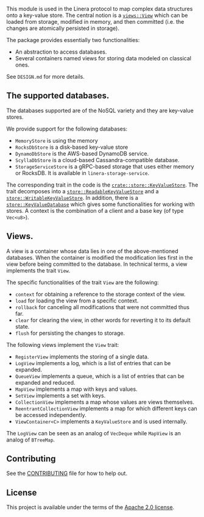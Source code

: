 <!-- cargo-rdme start -->

This module is used in the Linera protocol to map complex data structures onto a
key-value store. The central notion is a [`views::View`](https://docs.rs/linera-views/latest/linera_views/views/trait.View.html)
which can be loaded from storage, modified in memory, and then committed (i.e. the changes are atomically persisted in storage).

The package provides essentially two functionalities:
* An abstraction to access databases.
* Several containers named views for storing data modeled on classical ones.

See `DESIGN.md` for more details.

## The supported databases.

The databases supported are of the NoSQL variety and they are key-value stores.

We provide support for the following databases:
* `MemoryStore` is using the memory
* `RocksDbStore` is a disk-based key-value store
* `DynamoDbStore` is the AWS-based DynamoDB service.
* `ScyllaDbStore` is a cloud-based Cassandra-compatible database.
* `StorageServiceStore` is a gRPC-based storage that uses either memory or RocksDB. It is available in `linera-storage-service`.

The corresponding trait in the code is the [`crate::store::KeyValueStore`](https://docs.rs/linera-views/latest/linera_views/store/trait.KeyValueStore.html).
The trait decomposes into a [`store::ReadableKeyValueStore`](https://docs.rs/linera-views/latest/linera_views/store/trait.ReadableKeyValueStore.html)
and a [`store::WritableKeyValueStore`](https://docs.rs/linera-views/latest/linera_views/store/trait.WritableKeyValueStore.html).
In addition, there is a [`store::KeyValueDatabase`](https://docs.rs/linera-views/latest/linera_views/store/trait.KeyValueDatabase.html)
which gives some functionalities for working with stores.
A context is the combination of a client and a base key (of type `Vec<u8>`).

## Views.

A view is a container whose data lies in one of the above-mentioned databases.
When the container is modified the modification lies first in the view before
being committed to the database. In technical terms, a view implements the trait `View`.

The specific functionalities of the trait `View` are the following:
* `context` for obtaining a reference to the storage context of the view.
* `load` for loading the view from a specific context.
* `rollback` for canceling all modifications that were not committed thus far.
* `clear` for clearing the view, in other words for reverting it to its default state.
* `flush` for persisting the changes to storage.

The following views implement the `View` trait:
* `RegisterView` implements the storing of a single data.
* `LogView` implements a log, which is a list of entries that can be expanded.
* `QueueView` implements a queue, which is a list of entries that can be expanded and reduced.
* `MapView` implements a map with keys and values.
* `SetView` implements a set with keys.
* `CollectionView` implements a map whose values are views themselves.
* `ReentrantCollectionView` implements a map for which different keys can be accessed independently.
* `ViewContainer<C>` implements a `KeyValueStore` and is used internally.

The `LogView` can be seen as an analog of `VecDeque` while `MapView` is an analog of `BTreeMap`.

<!-- cargo-rdme end -->

## Contributing

See the [CONTRIBUTING](../CONTRIBUTING.md) file for how to help out.

## License

This project is available under the terms of the [Apache 2.0 license](../LICENSE).
